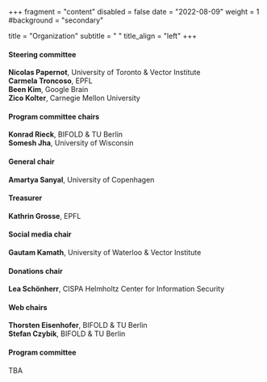 +++
fragment = "content"
disabled = false
date = "2022-08-09"
weight = 1
#background = "secondary"

title = "Organization"
subtitle = " "
title_align = "left"
+++

#### Steering committee
**Nicolas Papernot**, University of Toronto & Vector Institute    
**Carmela Troncoso**, EPFL    
**Been Kim**, Google Brain    
**Zico Kolter**, Carnegie Mellon University    

#### Program committee chairs
**Konrad Rieck**, BIFOLD & TU Berlin    
**Somesh Jha**, University of Wisconsin

#### General chair
**Amartya Sanyal**, University of Copenhagen

#### Treasurer
**Kathrin Grosse**, EPFL

#### Social media chair
**Gautam Kamath**, University of Waterloo & Vector Institute

#### Donations chair
**Lea Schönherr**, CISPA Helmholtz Center for Information Security

#### Web chairs
**Thorsten Eisenhofer**, BIFOLD & TU Berlin    
**Stefan Czybik**, BIFOLD & TU Berlin

#### Program committee
TBA
